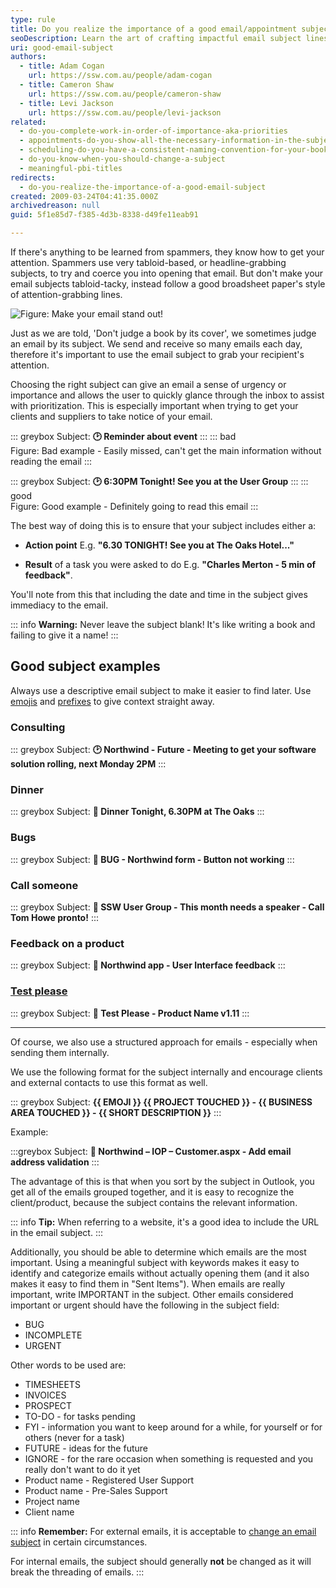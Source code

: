 ```yaml
---
type: rule
title: Do you realize the importance of a good email/appointment subject?
seoDescription: Learn the art of crafting impactful email subject lines to boost open rates, prioritize messages, and capture attention. This guide provides practical examples for writing clear, concise, and searchable subjects
uri: good-email-subject
authors:
  - title: Adam Cogan
    url: https://ssw.com.au/people/adam-cogan
  - title: Cameron Shaw
    url: https://ssw.com.au/people/cameron-shaw
  - title: Levi Jackson
    url: https://ssw.com.au/people/levi-jackson    
related:
  - do-you-complete-work-in-order-of-importance-aka-priorities
  - appointments-do-you-show-all-the-necessary-information-in-the-subject
  - scheduling-do-you-have-a-consistent-naming-convention-for-your-bookings
  - do-you-know-when-you-should-change-a-subject
  - meaningful-pbi-titles
redirects: 
  - do-you-realize-the-importance-of-a-good-email-subject
created: 2009-03-24T04:41:35.000Z
archivedreason: null
guid: 5f1e85d7-f385-4d3b-8338-d49fe11eab91

---
```


If there's anything to be learned from spammers, they know how to get your attention. Spammers use very tabloid-based, or headline-grabbing subjects, to try and coerce you into opening that email. But don't make your email subjects tabloid-tacky, instead follow a good broadsheet paper's style of attention-grabbing lines.

<!--endintro-->

![Figure: Make your email stand out!](https://github.com/user-attachments/assets/9b67be39-50ee-4563-ab4f-0e273613788c)

Just as we are told, 'Don't judge a book by its cover', we sometimes judge an email by its subject.
We send and receive so many emails each day, therefore it's important to use the email subject to grab your recipient's attention.

Choosing the right subject can give an email a sense of urgency or importance and allows the user to quickly glance through the inbox to assist with prioritization.
This is especially important when trying to get your clients and suppliers to take notice of your email.

::: greybox
Subject: **🕑 Reminder about event**
:::
::: bad  
Figure: Bad example - Easily missed, can't get the main information without reading the email
:::

::: greybox
Subject: **🕑 6:30PM Tonight! See you at the User Group**
:::
::: good  
Figure: Good example - Definitely going to read this email
:::

The best way of doing this is to ensure that your subject includes either a:

* **Action point**
  E.g. **"6.30 TONIGHT! See you at The Oaks Hotel..."**

* **Result** of a task you were asked to do
  E.g. **"Charles Merton - 5 min of feedback"**.
  
You'll note from this that including the date and time in the subject gives immediacy to the email.

::: info
**Warning:** Never leave the subject blank! It's like writing a book and failing to give it a name!
:::

## Good subject examples

Always use a descriptive email subject to make it easier to find later. Use [emojis](/use-emojis) and [prefixes](/prefixes) to give context straight away.

### Consulting

::: greybox
Subject: **🕑 Northwind - Future - Meeting to get your software solution rolling, next Monday 2PM**
:::

### Dinner

::: greybox
Subject: **🍴 Dinner Tonight, 6.30PM at The Oaks**
:::

### Bugs

::: greybox
Subject: **🐛 BUG - Northwind form - Button not working**
:::

### Call someone

::: greybox
Subject: **📱 SSW User Group - This month needs a speaker - Call Tom Howe pronto!**
:::

### Feedback on a product

::: greybox
Subject: **🎨 Northwind app - User Interface feedback**
:::

### [Test please](/request-a-test-please)

::: greybox
Subject: **🧪 Test Please - Product Name v1.11**
:::
  
---

Of course, we also use a structured approach for emails - especially when sending them internally.

We use the following format for the subject internally and encourage clients and external contacts to use this format as well.

::: greybox
Subject: **{{ EMOJI }} {{ PROJECT TOUCHED }} - {{ BUSINESS AREA TOUCHED }} - {{ SHORT DESCRIPTION }}**
:::

Example:

:::greybox
Subject: **📧 Northwind – IOP – Customer.aspx - Add email address validation**
:::

The advantage of this is that when you sort by the subject in Outlook, you get all of the emails grouped together, and it is easy to recognize the client/product, because the subject contains the relevant information.

::: info
**Tip:** When referring to a website, it's a good idea to include the URL in the email subject.
:::

Additionally, you should be able to determine which emails are the most important. Using a meaningful subject with keywords makes it easy to identify and categorize emails without actually opening them (and it also makes it easy to find them in "Sent Items"). When emails are really important, write IMPORTANT in the subject. Other emails considered important or urgent should have the following in the subject field:

* BUG
* INCOMPLETE
* URGENT

Other words to be used are:

* TIMESHEETS
* INVOICES
* PROSPECT
* TO-DO - for tasks pending
* FYI - information you want to keep around for a while, for yourself or for others (never for a task)
* FUTURE - ideas for the future
* IGNORE - for the rare occasion when something is requested and you really don't want to do it yet
* Product name - Registered User Support
* Product name - Pre-Sales Support
* Project name
* Client name

::: info
**Remember:** For external emails, it is acceptable to [change an email subject](/do-you-know-when-you-should-change-a-subject) in certain circumstances.

For internal emails, the subject should generally **not** be changed as it will break the threading of emails.
:::
